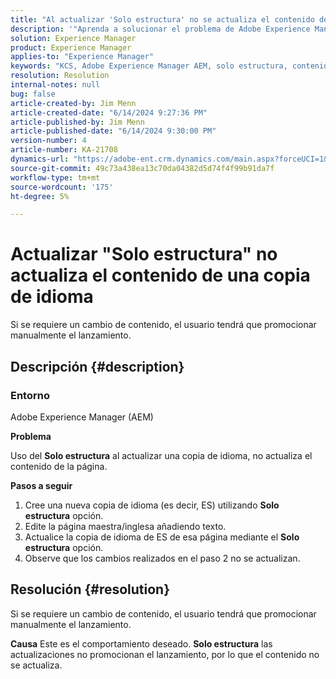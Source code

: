 ```yaml
---
title: "Al actualizar 'Solo estructura' no se actualiza el contenido de una copia de idioma"
description: '"Aprenda a solucionar el problema de Adobe Experience Manager cuando al actualizar una copia de idioma no se actualiza el contenido de la página".'
solution: Experience Manager
product: Experience Manager
applies-to: "Experience Manager"
keywords: "KCS, Adobe Experience Manager AEM, solo estructura, contenido no actualizado, copia de idioma, preguntas más frecuentes"
resolution: Resolution
internal-notes: null
bug: false
article-created-by: Jim Menn
article-created-date: "6/14/2024 9:27:36 PM"
article-published-by: Jim Menn
article-published-date: "6/14/2024 9:30:00 PM"
version-number: 4
article-number: KA-21708
dynamics-url: "https://adobe-ent.crm.dynamics.com/main.aspx?forceUCI=1&pagetype=entityrecord&etn=knowledgearticle&id=01c8dee5-942a-ef11-840a-000d3a5a67ba"
source-git-commit: 49c73a438ea13c70da04382d5d74f4f99b91da7f
workflow-type: tm+mt
source-wordcount: '175'
ht-degree: 5%

---
```


# Actualizar &quot;Solo estructura&quot; no actualiza el contenido de una copia de idioma


Si se requiere un cambio de contenido, el usuario tendrá que promocionar manualmente el lanzamiento.

## Descripción {#description}


### <b>Entorno</b>

Adobe Experience Manager (AEM)

<b>Problema</b>

Uso del <b>Solo estructura</b> al actualizar una copia de idioma, no actualiza el contenido de la página.

<b>Pasos a seguir</b>

1. Cree una nueva copia de idioma (es decir, ES) utilizando <b>Solo estructura</b> opción.
2. Edite la página maestra/inglesa añadiendo texto.
3. Actualice la copia de idioma de ES de esa página mediante el <b>Solo estructura</b> opción.
4. Observe que los cambios realizados en el paso 2 no se actualizan.



## Resolución {#resolution}


Si se requiere un cambio de contenido, el usuario tendrá que promocionar manualmente el lanzamiento.


<b>Causa</b>
Este es el comportamiento deseado. <b>Solo estructura</b> las actualizaciones no promocionan el lanzamiento, por lo que el contenido no se actualiza.
